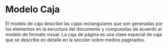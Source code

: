 # Modelo Caja  

El modelo de caja describe las cajas rectangulares que son generadas por los elementos en la esructura del documento y compuestas de acuerdo al modelo de formato visual. La caja de página es una clase especial de caja que se describe en detalle en la sección sobre medios paginados.  



